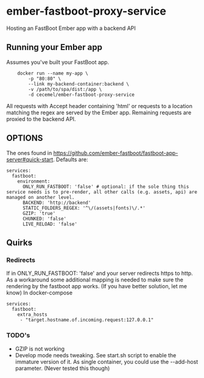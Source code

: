 # ember-fastboot-proxy-service
Hosting an FastBoot Ember app with a backend API

## Running your Ember app
Assumes you've built your FastBoot app.
```
    docker run --name my-app \
        -p "80:80" \
        --link my-backend-container:backend \
        -v /path/to/spa/dist:/app \
        -d cecemel/ember-fastboot-proxy-service
```
All requests with Accept header containing 'html' or requests to a location matching the regex are served by the Ember app.
Remaining requests are proxied to the backend API.
## OPTIONS
The ones found in https://github.com/ember-fastboot/fastboot-app-server#quick-start.
Defaults are:
```
services:
  fastboot:
    environment:
      ONLY_RUN_FASTBOOT: 'false' # optional: if the sole thing this service needs is to pre-render, all other calls (e.g. assets, api) are managed on another level.
      BACKEND: 'http://backend'
      STATIC_FOLDERS_REGEX: '^\/(assets|fonts)\/.*'
      GZIP: 'true'
      CHUNKED: 'false'
      LIVE_RELOAD: 'false'
```
## Quirks
### Redirects
If in ONLY_RUN_FASTBOOT: 'false' and your server redirects https to http. As a workaround some additional mapping is needed to make sure the rendering by the fastboot app works. (If you have better solution, let me know)
In docker-compose
```
services:
  fastboot:
    extra_hosts
     - "target.hostname.of.incoming.request:127.0.0.1"
```
### TODO's
  - GZIP is not working
  - Develop mode needs tweaking. See start.sh script to enable the immature version of it.
As single container, you could use the --add-host parameter. (Never tested this though)
